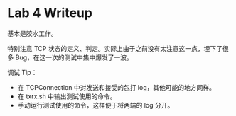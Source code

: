 Lab 4 Writeup
=============

基本是胶水工作。

特别注意 TCP 状态的定义、判定。实际上由于之前没有太注意这一点，埋下了很多 Bug，在这一次的测试中集中爆发了一波。

调试 Tip：
- 在 TCPConnection 中对发送和接受的包打 log，其他可能的地方同样。
- 在 txrx.sh 中输出测试使用的命令。
- 手动运行测试使用的命令，这样便于将两端的 log 分开。
